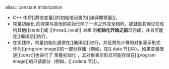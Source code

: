 alias:: constant initialization

- C++ 中将[[静态变量]]的初始值设置为[[编译期常量]]。
- 常量初始化 的效果与其他的初始化除了一点之外完全相同，那就是其保证在任何其他[[static]]或 [[thread_local]] *对象* 的**初始化开始之前**已完成，并且可能在[[编译期]]执行。
- 在实践中，常量初始化通常在[[编译期]]进行，并且预先计算的对象表示形式作为[[program image]]的一部分存储（例如，在[[.data 节]]中）。如果变量既是[[const]]也进行了 常量初始化 ，其对象表示形式可能存储在[[program image]]的只读部分（例如，[[.rodata 节]]）。